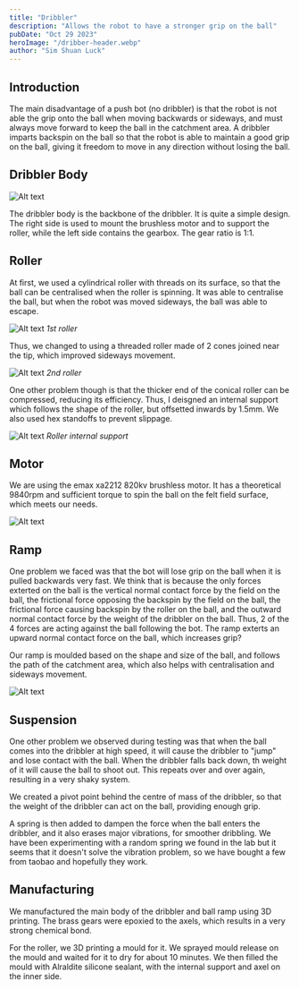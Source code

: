 ```yaml
---
title: "Dribbler"
description: "Allows the robot to have a stronger grip on the ball"
pubDate: "Oct 29 2023"
heroImage: "/dribber-header.webp"
author: "Sim Shuan Luck"
---
```


## Introduction

The main disadvantage of a push bot (no dribbler) is that the robot is not able the grip onto the ball when moving backwards or sideways, and must always move forward to keep the ball in the catchment area. A dribbler imparts backspin on the ball so that the robot is able to maintain a good grip on the ball, giving it freedom to move in any direction without losing the ball. 

## Dribbler Body

![Alt text](/dribbler-body.webp)

The dribbler body is the backbone of the dribbler. It is quite a simple design. The right side is used to mount the brushless motor and to support the roller, while the left side contains the gearbox. The gear ratio is 1:1. 

## Roller

At first, we used a cylindrical roller with threads on its surface, so that the ball can be centralised when the roller is spinning. It was able to centralise the ball, but when the robot was moved sideways, the ball was able to escape. 

![Alt text](/threaded-roller.webp)
*1st roller*

Thus, we changed to using a threaded roller made of 2 cones joined near the tip, which improved sideways movement.

![Alt text](/cone-threaded-roller.webp)
*2nd roller*

One other problem though is that the thicker end of the conical roller can be compressed, reducing its efficiency. Thus, I deisgned an internal support which follows the shape of the roller, but offsetted inwards by 1.5mm. We also used hex standoffs to prevent slippage. 

![Alt text](/roller-support.webp)
*Roller internal support*

## Motor

We are using the emax xa2212 820kv brushless motor. It has a theoretical 9840rpm and sufficient torque to spin the ball on the felt field surface, which meets our needs. 

![Alt text](/xa2212.webp)

## Ramp

One problem we faced was that the bot will lose grip on the ball when it is pulled backwards very fast. We think that is because the only forces exterted on the ball is the vertical normal contact force by the field on the ball, the frictional force opposing the backspin by the field on the ball, the frictional force causing backspin by the roller on the ball, and the outward normal contact force by the weight of the dribbler on the ball. Thus, 2 of the 4 forces are acting against the ball following the bot. The ramp exterts an upward normal contact force on the ball, which increases grip?

Our ramp is moulded based on the shape and size of the ball, and follows the path of the catchment area, which also helps with centralisation and sideways movement. 

![Alt text](/ball-ramp.webp)

## Suspension

One other problem we observed during testing was that when the ball comes into the dribbler at high speed, it will cause the dribbler to "jump" and lose contact with the ball. When the dribbler falls back down, th weight of it will cause the ball to shoot out. This repeats over and over again, resulting in a very shaky system. 

We created a pivot point behind the centre of mass of the dribbler, so that the weight of the dribbler can act on the ball, providing enough grip. 

A spring is then added to dampen the force when the ball enters the dribbler, and it also erases major vibrations, for smoother dribbling. We have been experimenting with a random spring we found in the lab but it seems that it doesn't solve the vibration problem, so we have bought a few from taobao and hopefully they work.

## Manufacturing

We manufactured the main body of the dribbler and ball ramp using 3D printing. The brass gears were epoxied to the axels, which results in a very strong chemical bond. 

For the roller, we 3D printing a mould for it. We sprayed mould release on the mould and waited for it to dry for about 10 minutes. We then filled the mould with Alraldite silicone sealant, with the internal support and axel on the inner side. 